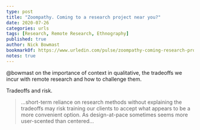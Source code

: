 ```yaml
---
type: post
title: "Zoompathy. Coming to a research project near you?"
date: 2020-07-26
categories: urls
tags: [Research, Remote Research, Ethnography]
published: true
author: Nick Bowmast
bookmarkOf: https://www.urledin.com/pulse/zoompathy-coming-research-project-near-you-nick-bowmast/
notes: true
---
```


@bowmast on the importance of context in qualitative, the tradeoffs we incur with remote research and how to challenge them.

Tradeoffs and risk.

> …short-term reliance on research methods without explaining the tradeoffs may risk training our clients to accept what appears to be a more convenient option. As design-at-pace sometimes seems more user-scented than centered…
